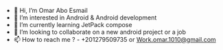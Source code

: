 - 👋 Hi, I’m Omar Abo Esmail
- 👀 I’m interested in Android & Android development
- 🌱 I’m currently learning JetPack compose 
- 💞️ I’m looking to collaborate on a new android project or a job
- 📫 How to reach me ? - +201279509735 or Work.omar.1010@gmail.com

<!---
amor21010/amor21010 is a ✨ special ✨ repository because its `README.md` (this file) appears on your GitHub profile.
You can click the Preview link to take a look at your changes.
--->

